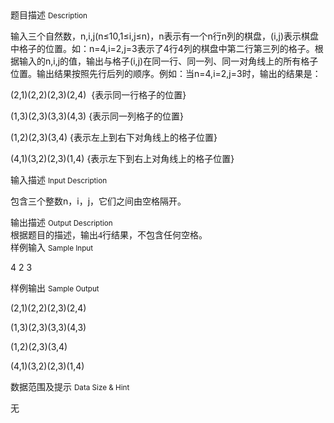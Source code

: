 <div class="panel panel-default">
<div class="area-title">
<span>
题目描述
<small>Description</small>
</span></div>
<div class="panel-body">

<p style=""><span style="">输入三个自然数，n</span><span style="">,</span><span style="">i</span><span style="">,</span><span style="">j(n</span><span style="">≤</span><span style="">10,1</span><span style="">≤</span><span style="">i</span><span style="">,j≤</span><span style="">n)，n表示有一个n行n列的棋盘，(i,j)表示棋盘中格子的位置。如：n=4</span><span style="">,</span><span style="">i=2</span><span style="">,</span><span style="">j=3表示了4行4列的棋盘中第二行第三列的格子。根据输入的n,i,j的值，输出与格子(i,j)在同一行、同一列、同一对角线上的所有格子</span><span style="">位置。输出结果按照先行后列的顺序。</span><span style="">例如：当n=4,i=2,j=3时，输出的结果是： </span></p>
<p style=""><span style="">(2,1)(2,2)(2,3)(2,4)  </span><span style="">{表示同一行格子的位置} </span></p>
<p style=""><span style="">(1,3)(2,3)(3,3)(4,3) </span><span style="">{表示同一列格子的位置} </span></p>
<p style=""><span style="">(1,2)(2,3)(3,4) </span><span style="">{表示左上到右下对角线上的格子位置} </span></p>
<p style=""><span style="">(4,1)(3,2)(2,3)(1,4) </span><span style="">{表示左下到右上对角线上的格子位置} </span></p>
<!--EndFragment-->

</div>
</div>

<div class="panel panel-default">
<div class="area-title">
<span>
输入描述
<small>Input Description</small>
</span></div>
<div class="panel-body">
<p style=""><span style="">包含三个整数n，i，j，它们之间由空格隔开。 </span></p>
<!--EndFragment-->

</div>
</div>
<div  class="panel panel-default">
<div class="area-title">
<span>
输出描述
<small>Output Description</small>
</span></div>
<div class="panel-body">

<p class="p0" style="margin-top: 0pt; margin-bottom: 0pt;"><span style="font-family: '宋体'; font-size: 10.5pt; mso-spacerun: 'yes';">根</span><span style="font-family: '宋体'; font-size: 10.5pt; mso-spacerun: 'yes';">据题目的描述</span><span style="font-family: '宋体'; font-size: 10.5pt; mso-spacerun: 'yes';">，</span><span style="font-family: '宋体'; font-size: 10.5pt; mso-spacerun: 'yes';">输出</span><span style="font-family: '宋体'; font-size: 10.5pt; mso-spacerun: 'yes';">4行结果</span><span style="font-family: '宋体'; font-size: 10.5pt; mso-spacerun: 'yes';">，不包含任何空格。</span></p>
<!--EndFragment-->

</div>
</div>


<div class="panel panel-default">
<div class="area-title">
<span>
样例输入
<small>Sample Input</small>
</span></div>
<div class="panel-body">
<p style=""><span style="">4 2 3</span></p>
<!--EndFragment-->

</div>
</div>

<div class="panel panel-default">
<div class="area-title">
<span>
样例输出
<small>Sample Output</small>
</span></div>
<div class="panel-body">
<p style=""><span style="">(2,1)(2,2)(2,3)(2,4)</span></p>
<p style=""><span style="">(1,3)(2,3)(3,3)(4,3)</span></p>
<p style=""><span style="">(1,2)(2,3)(3,4)</span></p>
<p style=""><span style="">(4,1)(3,2)(2,3)(1,4)</span></p>
<!--EndFragment-->

</div>
</div>

<div class="panel panel-default">
<div class="area-title">
<span>
数据范围及提示
<small>Data Size & Hint</small>
</span></div>
<div class="panel-body">
<p>无</p>
</div>
</div>